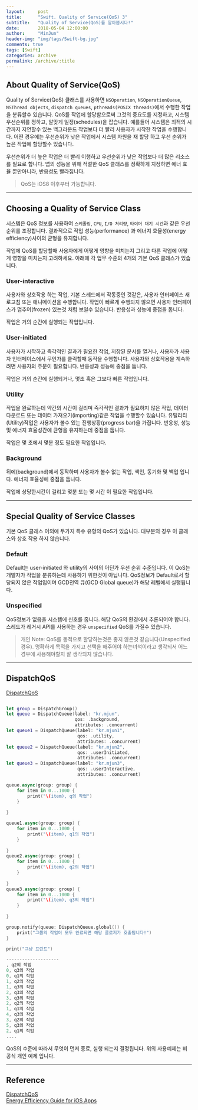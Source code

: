 ```yaml
---
layout:     post
title:      "Swift. Quality of Service(QoS) 3"
subtitle:   "Quality of Service(QoS)를 알아봅시다!"
date:       2018-05-04 12:00:00
author:     "MinJun"
header-img: "img/tags/Swift-bg.jpg"
comments: true 
tags: [Swift]
categories: archive
permalink: /archive/:title
---
```


## About Quality of Service(QoS)  
 
 Quality of Service(QoS) 클래스를 사용하면 `NSOperation`, `NSOperationQueue`, `NSThread objects`, `dispatch queues`, `pthreads(POSIX threads)`에서 수행한 작업을 분류할수 있습니다. 
 QoS를 작업에 할당함으로써 그것의 중요도를 지정하고, 시스템 우선순위를 정하고, 알맞게 일정(schedules)을 잡습니다. 예를들어 시스템은 최적의 시간까지 지연할수 있는 백그라운드 작업보다 더 빨리 사용자가 시작한 작업을 수행합니다.
어떤 경우에는 우선순위가 낮은 작업에서 시스템 자원을 재 할당 하고 우선 순위가 높은 작업에 할당할수 있습니다. 

우선순위가 더 높은 작업은 더 빨리 이행하고 우선순위가 낮은 작업보다 더 많은 리소스를 필요로 합니다. 앱의 성능을 위해 적절한 QoS 클래스를 정확하게 지정하면 에너 효율 뿐만아니라, 반응성도 빨라집니다. 

> QoS는 iOS8 이후부터 가능합니다. 

---

## Choosing a Quality of Service Class 

시스템은 QoS 정보를 사용하여 `스케줄링`, `CPU`, `I/O 처리량`, `타이머 대기 시간`과 같은 우선순위를 조정합니다. 
결과적으로 작업 성능(performance) 과 에너지 효율성(energy efficiency)사이의 균형을 유지합니다. 

작업에 QoS를 할당할때 사용자에게 어떻게 영향을 미치는지 그리고 다른 작업에 어떻게 영향을 미치는지 고려하세요. 아래에 각 업무 수준의 4개의 기본 QoS 클래스가 있습니다. 

### User-interactive 

사용자와 상호작용 하는 작업, 기본 스레드에서 작동중인 것같은, 사용자 인터페이스 새로고침 또는 애니메이션을 수행합니다. 작업이 빠르게 수행되지 않으면 사용자 인터페이스가 멈추어(frozen) 있는것 처럼 보일수 있습니다. 반응성과 성능에 중점을 둡니다. 

작업은 거의 순간에 실행되는 작업입니다.

### User-initiated

사용자가 시작하고 즉각적인 결과가 필요한 작업, 저장된 문서를 열거나, 사용자가 사용자 인터페이스에서 무언가를 클릭할때 동작을 수행합니다. 사용자와 상호작용을 계속하려면 사용자의 주문이 필요합니다. 반응성과 성능에 중점을 둡니다.

작업은 거의 순간에 실행되거나, 몇초 혹은 그보다 빠른 작업입니다. 

### Utility 

작업을 완료하는데 약간의 시간이 걸리며 즉각적인 결과가 필요하지 않은 작업, 데이터 다운로드 또는 데이터 가져오기(importing)같은 작업을 수행할수 있습니다. 유틸리티(Utility)작업은 사용자가 볼수 있는 진행상황(progress bar)을 가집니다. 반응성, 성능 및 에너지 효율성간에 균형을 유지하는데 중점을 둡니다. 

작업은 몇 초에서 몇분 정도 필요한 작업입니다.

### Background

뒤에(background)에서 동작하며 사용자가 볼수 없는 작업, 색인, 동기화 및 백업 입니다. 에너지 효율성에 중점을 둡니다.

작업에 상당한시간이 걸리고 몇분 또는 몇 시간 이 필요한 작업입니다. 

---

## Special Quality of Service Classes

기본 QoS 클래스 이외에 두가지 특수 유형의 QoS가 있습니다. 대부분의 경우 이 클래스와 상호 작용 하지 않습니다. 

### Default 

Default는 user-initiated 와 utility의 사이의 어딘가 우선 순위 수준입니다. 이 QoS는 개발자가 작업을 분류하는데 사용하기 위한것이 아닙니다. QoS정보가 Default로서 할당되지 않은 작업입이며 GCD전역 큐(GCD Global queue)가 해당 레벨에서 실행됩니다. 

### Unspecified

QoS정보가 없음을 시스템에 신호를 줍니다. 해당 QoS의 환경에서 추론되어야 합니다. 
스레드가 레거시 API를 사용하는 경우 `unspecified` QoS를 가질수 있습니다.

> 개인 Note: QoS를 동적으로 할당하는것은 좋지 않은것 같습니다(Unspecified 경우). 명확하게 목적을 가지고 선택을 해주어야 하는녀석이라고 생각되서 어느 경우에 사용해야할지 잘 생각되지 않습니다.

---

## DispatchQoS

[DispatchQoS](https://developer.apple.com/documentation/dispatch/dispatchqos)<br>

```swift

let group = DispatchGroup()
let queue = DispatchQueue(label: "kr.mjun",
                          qos: .background,
                          attributes: .concurrent)
let queue1 = DispatchQueue(label: "kr.mjun1",
                           qos: .utility,
                           attributes: .concurrent)
let queue2 = DispatchQueue(label: "kr.mjun2",
                           qos: .userInitiated,
                           attributes: .concurrent)
let queue3 = DispatchQueue(label: "kr.mjun3",
                           qos: .userInteractive,
                           attributes: .concurrent)

queue.async(group: group) {
    for item in 0...1000 {
        print("\(item), q의 작업")
    }
    
}

queue1.async(group: group) {
    for item in 0...1000 {
        print("\(item), q1의 작업")
    }
    
}
queue2.async(group: group) {
    for item in 0...1000 {
        print("\(item), q2의 작업")
    }
    
}
queue3.async(group: group) {
    for item in 0...1000 {
        print("\(item), q3의 작업")
    }
    
}

group.notify(queue: DispatchQueue.global()) {
    print("그룹의 작업이 모두 완료되면 해당 클로저가 호출됩니다!")
}

print("그냥 프린트")

--------------------
, q2의 작업
0, q3의 작업
0, q1의 작업
1, q2의 작업
1, q3의 작업
2, q3의 작업
3, q3의 작업
2, q2의 작업
1, q1의 작업
4, q3의 작업
3, q2의 작업
5, q3의 작업
2, q1의 작업
....
```


QoS의 수준에 따라서 무엇이 먼저 종료, 실행 되는지 결정됩니다. 위의 사용예제는 비공식 개인 예제 입니다. 


---

## Reference 

[DispatchQoS](https://developer.apple.com/documentation/dispatch/dispatchqos)<br>
[Energy Efficiency Guide for iOS Apps](https://developer.apple.com/library/content/documentation/Performance/Conceptual/EnergyGuide-iOS/PrioritizeWorkWithQoS.html)<br>